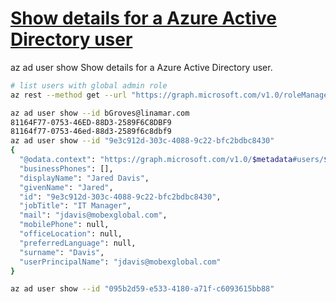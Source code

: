 # **[Show details for a Azure Active Directory user](https://learn.microsoft.com/en-us/cli/azure/ad/user?view=azure-cli-latest#az-ad-user-show)**

az ad user show
Show details for a Azure Active Directory user.

```bash
# list users with global admin role
az rest --method get --url "https://graph.microsoft.com/v1.0/roleManagement/directory/roleAssignments" --query "value[?contains(roleDefinitionId,'62e90394-69f5-4237-9190-012177145e10')].{id:id,PrincipalId:principalId,RoleDefinitionId:roleDefinitionId}"

az ad user show --id bGroves@linamar.com
81164F77-0753-46ED-88D3-2589F6C8DBF9
81164f77-0753-46ed-88d3-2589f6c8dbf9
az ad user show --id "9e3c912d-303c-4088-9c22-bfc2bdbc8430"
{
  "@odata.context": "https://graph.microsoft.com/v1.0/$metadata#users/$entity",
  "businessPhones": [],
  "displayName": "Jared Davis",
  "givenName": "Jared",
  "id": "9e3c912d-303c-4088-9c22-bfc2bdbc8430",
  "jobTitle": "IT Manager",
  "mail": "jdavis@mobexglobal.com",
  "mobilePhone": null,
  "officeLocation": null,
  "preferredLanguage": null,
  "surname": "Davis",
  "userPrincipalName": "jdavis@mobexglobal.com"
}

az ad user show --id "095b2d59-e533-4180-a71f-c6093615bb88"


```
